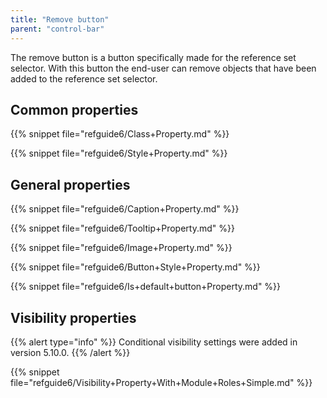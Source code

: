 ```yaml
---
title: "Remove button"
parent: "control-bar"
---
```



The remove button is a button specifically made for the reference set selector. With this button the end-user can remove objects that have been added to the reference set selector.

## Common properties

{{% snippet file="refguide6/Class+Property.md" %}}

{{% snippet file="refguide6/Style+Property.md" %}}

## General properties

{{% snippet file="refguide6/Caption+Property.md" %}}

{{% snippet file="refguide6/Tooltip+Property.md" %}}

{{% snippet file="refguide6/Image+Property.md" %}}

{{% snippet file="refguide6/Button+Style+Property.md" %}}

{{% snippet file="refguide6/Is+default+button+Property.md" %}}

## Visibility properties

{{% alert type="info" %}}
Conditional visibility settings were added in version 5.10.0.
{{% /alert %}}

{{% snippet file="refguide6/Visibility+Property+With+Module+Roles+Simple.md" %}}
